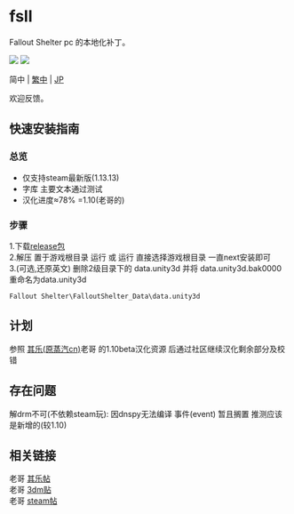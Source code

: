 # fsll
Fallout Shelter pc 的本地化补丁。<br>

[![](https://img.shields.io/badge/release-v0.78b1-98c6f4?style=flat.svg)](https://github.com/mkitto/fsll/releases/tag/v0.78_b1)
![](https://img.shields.io/github/last-commit/mkitto/fsll?style=flat)

简中 | [繁中](https://github.com/mkitto/fsll/blob/main/README_tc.md) | [JP](https://github.com/mkitto/fsll/blob/main/README_ja-JP.md) 

欢迎反馈。

## 快速安装指南

### 总览
* 仅支持steam最新版(1.13.13) <br>
* 字库 主要文本通过测试 <br>
* 汉化进度≈78% =1.10(老哥的) <br>

### 步骤

1.下载[release包](https://github.com/mkitto/fsll/releases) <br> 
2.解压 置于游戏根目录 运行 或 运行 直接选择游戏根目录 一直next安装即可<br>
3.(可选,还原英文) 删除2级目录下的 data.unity3d 并将 data.unity3d.bak0000 重命名为data.unity3d <br>
```
Fallout Shelter\FalloutShelter_Data\data.unity3d
```

## 计划
参照 [其乐(原蒸汽cn)](https://keylol.com/t242557-1-1)老哥 的1.10beta汉化资源 后通过社区继续汉化剩余部分及校错 <br>

## 存在问题
解drm不可(不依赖steam玩): 因dnspy无法编译 事件(event) 暂且搁置 推测应该是新增的(较1.10)

## 相关链接
老哥 [其乐帖](https://keylol.com/t242557-1-1) <br>
老哥 [3dm贴](https://bbs.3dmgame.com/forum.php?mod=viewthread&tid=5507287) <br>
老哥 [steam帖](https://steamcommunity.com/id/vincl/recommended/588430/) <br>


